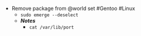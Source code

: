 - Remove package from @world set #Gentoo #Linux
	- `sudo emerge --deselect `
	- ***Notes***
		- `cat /var/lib/port`